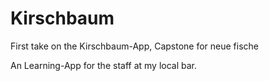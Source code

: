# Kirschbaum
First take on the Kirschbaum-App, Capstone for neue fische


An Learning-App for the staff at my local bar.

